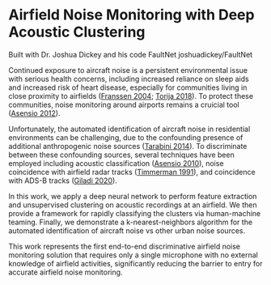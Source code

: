 # Airfield Noise Monitoring with Deep Acoustic Clustering
Built with Dr. Joshua Dickey and his code FaultNet joshuadickey/FaultNet

Continued exposure to aircraft noise is a persistent environmental issue with serious health concerns, including increased reliance on sleep aids and increased risk of heart disease, especially for communities living in close proximity to airfields ([Franssen 2004](https://oem.bmj.com/content/61/5/405); [Torija 2018](https://www.researchgate.net/profile/Antonio-Torija/publication/322328656_Aircraft_classification_for_efficient_modelling_of_environmental_noise_impact_of_aviation/links/5aaabc2845851517881b4434/Aircraft-classification-for-efficient-modelling-of-environmental-noise-impact-of-aviation.pdf)). To protect these communities, noise monitoring around airports remains a cruicial tool ([Asensio 2012](https://www.sciencedirect.com/science/article/abs/pii/S0003682X11002477)). 

Unfortunately, the automated identification of aircraft noise in residential environments can be challenging, due to the confounding presence of additional anthropogenic noise sources ([Tarabini 2014](https://www.sciencedirect.com/science/article/abs/pii/S0003682X1400070X)). To discriminate between these confounding sources, several techniques have been employed including acoustic classification ([Asensio 2010](https://oa.upm.es/7652/2/INVE_MEM_2010_80172.pdf)), noise coincidence with airfield radar tracks ([Timmerman 1991](https://asa.scitation.org/doi/10.1121/1.2029280)), and coincidence with ADS-B tracks ([Giladi 2020](https://www.ncbi.nlm.nih.gov/pmc/articles/PMC7481859/pdf/main.pdf)).

In this work, we apply a deep neural network to perform feature extraction and unsupervised clustering on acoustic recordings at an airfield. We then provide a framework for rapidly classifying the clusters via human-machine teaming. Finally, we demonstrate a k-nearest-neighbors algorithm for the automated identification of aircraft noise vs other urban noise sources.

This work represents the first end-to-end discriminative airfield noise monitoring solution that requires only a single microphone with no external knowledge of airfield activities, significantly reducing the barrier to entry for accurate airfield noise monitoring. 
